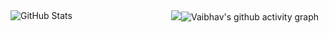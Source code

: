 <div style="display: flex;">
  <div style="flex: 1; margin-right: 10px;">
    <img src="https://github-readme-stats.vercel.app/api?username=vaibhavwagh19&show_icons=true&theme=radical" alt="GitHub Stats">
  </div>
  <div style="flex: 1;">
    <img src="https://github-readme-stats.vercel.app/api/top-langs



[![Vaibhav's github activity graph](https://github-readme-activity-graph.vercel.app/graph?username=vaibhavwagh19&theme=dracula)](https://github.com/ashutosh00710/github-readme-activity-graph)
